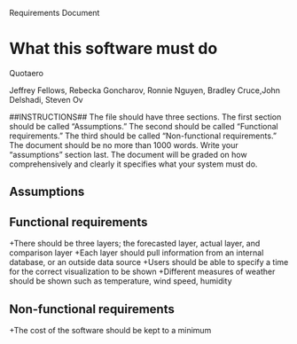Requirements Document 

# What this software must do

Quotaero

Jeffrey Fellows, Rebecka Goncharov, Ronnie Nguyen, Bradley Cruce,John Delshadi, Steven Ov

##INSTRUCTIONS##
The file should have three sections. The first section should be called “Assumptions.” The second should be called “Functional requirements.” The third should be called “Non-functional requirements.” The document should be no more than 1000 words. Write your “assumptions” section last. The document will be graded on how comprehensively and clearly it specifies what your system must do.

## Assumptions

## Functional requirements

+There should be three layers; the forecasted layer, actual layer, and comparison layer
+Each layer should pull information from an internal database, or an outside data source
+Users should be able to specify a time for the correct visualization to be shown
+Different measures of weather should be shown such as temperature, wind speed, humidity

## Non-functional requirements

+The cost of the software should be kept to a minimum





